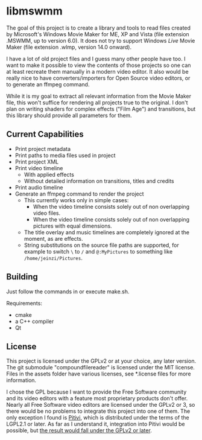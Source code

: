 # libmswmm
The goal of this project is to create a library and tools to read files created by Microsoft's Windows Movie Maker for ME, XP and Vista (file extension .MSWMM, up to version 6.0). It does not try to support Windows *Live* Movie Maker (file extension .wlmp, version 14.0 onward).

I have a lot of old project files and I guess many other people have too. I want to make it possible to view the contents of those projects so one can at least recreate them manually in a modern video editor. It also would be really nice to have converters/importers for Open Source video editors, or to generate an ffmpeg command.

While it is my goal to extract all relevant information from the Movie Maker file, this won't suffice for rendering all projects true to the original. I don't plan on writing shaders for complex effects ("Film Age") and transitions, but this library should provide all parameters for them.

## Current Capabilities
- Print project metadata
- Print paths to media files used in project
- Print project XML
- Print video timeline
  - With applied effects
  - Without detailed information on transitions, titles and credits
- Print audio timeline
- Generate an ffmpeg command to render the project
  - This currently works only in simple cases:
    - When the video timeline consists solely out of non overlapping video files.
    - When the video timeline consists solely out of non overlapping pictures with equal dimensions.
  - The title overlay and music timelines are completely ignored at the moment, as are effects.
  - String substitutions on the source file paths are supported, for example to switch `\` to `/` and `@:MyPictures` to something like `/home/jeinzi/Pictures`.

## Building
Just follow the commands in or execute make.sh.

Requirements:
- cmake
- a C++ compiler
- Qt

## License
This project is licensed under the GPLv2 or at your choice, any later version. The git submodule "compoundfilereader" is licensed under the MIT license. Files in the assets folder have various licenses, see *.license files for more information.

I chose the GPL because I want to provide the Free Software community and its video editors with a feature most proprietary products don't offer.
Nearly all Free Software video editors are licensed under the GPLv2 or 3, so there would be no problems to integrate this project into one of them. The only exception I found is [Pitivi](https://gitlab.gnome.org/GNOME/pitivi), which is distributed under the terms of the LGPL2.1 or later. As far as I understand it, integration into Pitivi would be possible, but [the result would fall under the GPLv2 or later](https://www.gnu.org/licenses/gpl-faq.html#AllCompatibility).
